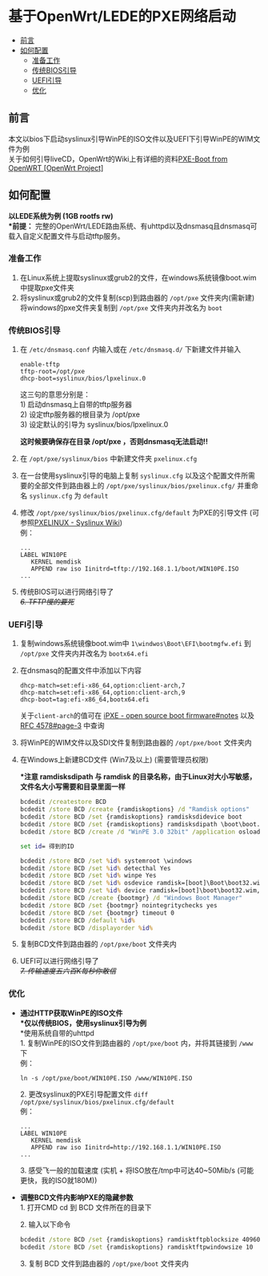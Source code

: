 # 基于OpenWrt/LEDE的PXE网络启动 <!-- omit in toc -->

- [前言](#前言)
- [如何配置](#如何配置)
  - [准备工作](#准备工作)
  - [传统BIOS引导](#传统bios引导)
  - [UEFI引导](#uefi引导)
  - [优化](#优化)

## 前言  
本文以bios下启动syslinux引导WinPE的ISO文件以及UEFI下引导WinPE的WIM文件为例  
关于如何引导liveCD，OpenWrt的Wiki上有详细的资料[PXE-Boot from OpenWRT [OpenWrt Project]](https://openwrt.org/doc/howto/tftp.pxe-server)

## 如何配置
**以LEDE系统为例 (1GB rootfs rw)**   
**\*前提：** 完整的OpenWrt/LEDE路由系统、有uhttpd以及dnsmasq且dnsmasq可载入自定义配置文件与启动tftp服务。   

### 准备工作
1. 在Linux系统上提取syslinux或grub2的文件，在windows系统镜像boot.wim中提取pxe文件夹  
2. 将syslinux或grub2的文件复制(scp)到路由器的 `/opt/pxe` 文件夹内(需新建)  
  将windows的pxe文件夹复制到 `/opt/pxe` 文件夹内并改名为 `boot`  

### 传统BIOS引导
1. 在 `/etc/dnsmasq.conf` 内输入或在 `/etc/dnsmasq.d/` 下新建文件并输入  
   ``` config
   enable-tftp
   tftp-root=/opt/pxe
   dhcp-boot=syslinux/bios/lpxelinux.0
   ```
   这三句的意思分别是：  
   1\) 启动dnsmasq上自带的tftp服务器  
   2\) 设定tftp服务器的根目录为 /opt/pxe  
   3\) 设定默认的引导为 syslinux/bios/lpxelinux.0  

   **这时候要确保存在目录 /opt/pxe ，否则dnsmasq无法启动!!**  

2. 在 `/opt/pxe/syslinux/bios` 中新建文件夹 `pxelinux.cfg`  
3. 在一台使用syslinux引导的电脑上复制 `syslinux.cfg` 以及这个配置文件所需要的全部文件到路由器上的 `/opt/pxe/syslinux/bios/pxelinux.cfg/` 并重命名 `syslinux.cfg` 为 `default`  

4. 修改 `/opt/pxe/syslinux/bios/pxelinux.cfg/default` 为PXE的引导文件 (可参照[PXELINUX - Syslinux Wiki](http://www.syslinux.org/wiki/index.php?title=PXELINUX))  
   例：
   ``` syslinux
   ...
   LABEL WIN10PE
      KERNEL memdisk
      APPEND raw iso Iinitrd=tftp://192.168.1.1/boot/WIN10PE.ISO
   ...
   ```
5. 传统BIOS可以进行网络引导了  
~~*6. TFTP慢的要死*~~  

### UEFI引导
1. 复制windows系统镜像boot.wim中 `1\windwos\Boot\EFI\bootmgfw.efi` 到 `/opt/pxe` 文件夹内并改名为 `bootx64.efi`
2. 在dnsmasq的配置文件中添加以下内容  
   ``` config
   dhcp-match=set:efi-x86_64,option:client-arch,7
   dhcp-match=set:efi-x86_64,option:client-arch,9
   dhcp-boot=tag:efi-x86_64,bootx64.efi
   ```
   关于`client-arch`的值可在 [iPXE - open source boot firmware#notes](http://ipxe.org/cfg/platform#notes) 以及 [RFC 4578#page-3](https://tools.ietf.org/html/rfc4578#page-3) 中查询

3. 将WinPE的WIM文件以及SDI文件复制到路由器的 `/opt/pxe/boot` 文件夹内

4. 在Windows上新建BCD文件 (Win7及以上) (需要管理员权限)  

   **\*注意 ramdisksdipath 与 ramdisk 的目录名称，由于Linux对大小写敏感，文件名大小写需要和目录里面一样**

   ``` cmd
   bcdedit /createstore BCD
   bcdedit /store BCD /create {ramdiskoptions} /d "Ramdisk options"
   bcdedit /store BCD /set {ramdiskoptions} ramdisksdidevice boot
   bcdedit /store BCD /set {ramdiskoptions} ramdisksdipath \boot\boot.sdi
   bcdedit /store BCD /create /d "WinPE 3.0 32bit" /application osloader　得到ID

   set id= 得到的ID

   bcdedit /store BCD /set %id% systemroot \windows
   bcdedit /store BCD /set %id% detecthal Yes
   bcdedit /store BCD /set %id% winpe Yes
   bcdedit /store BCD /set %id% osdevice ramdisk=[boot]\Boot\boot32.wim,{ramdiskoptions}
   bcdedit /store BCD /set %id% device ramdisk=[boot]\boot\boot32.wim,{ramdiskoptions}
   bcdedit /store BCD /create {bootmgr} /d "Windows Boot Manager"　
   bcdedit /store BCD /set {bootmgr} nointegritychecks yes
   bcdedit /store BCD /set {bootmgr} timeout 0
   bcdedit /store BCD /default %id%
   bcdedit /store BCD /displayorder %id%
   ```
5. 复制BCD文件到路由器的 `/opt/pxe/boot` 文件夹内  

6. UEFI可以进行网络引导了  
~~*7. 传输速度五六百K每秒你敢信*~~

### 优化
+ **通过HTTP获取WinPE的ISO文件**  
   **\*仅以传统BIOS，使用syslinux引导为例**  
   \*使用系统自带的uhttpd  
   1\. 复制WinPE的ISO文件到路由器的 `/opt/pxe/boot` 内，并将其链接到 `/www` 下  
   例：  

   ``` shell
   ln -s /opt/pxe/boot/WIN10PE.ISO /www/WIN10PE.ISO
   ```

   2\. 更改syslinux的PXE引导配置文件
   `diff /opt/pxe/syslinux/bios/pxelinux.cfg/default`  
   例：  

   ``` config
   ...
   LABEL WIN10PE
      KERNEL memdisk
      APPEND raw iso Iinitrd=http://192.168.1.1/WIN10PE.ISO
   ...
   ```

   3\. 感受飞一般的加载速度 (实机 + 将ISO放在/tmp中可达40\~50Mib/s (可能更快，我的ISO就180M))


+ **调整BCD文件内影响PXE的隐藏参数**  
   1\. 打开CMD cd 到 BCD 文件所在的目录下  

   2\. 输入以下命令
   ```cmd
   bcdedit /store BCD /set {ramdiskoptions} ramdisktftpblocksize 40960
   bcdedit /store BCD /set {ramdiskoptions} ramdisktftpwindowsize 10
   ```

   3\. 复制 BCD 文件到路由器的 `/opt/pxe/boot` 文件夹内  
